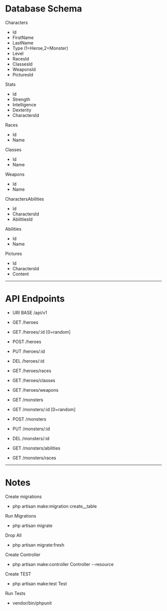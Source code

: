# Database Schema

 Characters
 - Id
 - FirstName
 - LastName
 - Type (1=Heroe,2=Monster)
 - Level
 - RacesId
 - ClassesId
 - WeaponsId
 - PicturesId

 Stats
 - Id
 - Strength
 - Intelligence
 - Dexterity
 - CharactersId

 Races
 - Id
 - Name

 Classes
 - Id
 - Name

 Weapons
 - Id
 - Name

CharactersAbilities
- Id
- CharactersId
- AbilitiesId

Abilities
- Id
- Name

Pictures
- Id
- CharactersId
- Content


-----------------------

# API Endpoints 

- URI BASE /api/v1

- GET /heroes
- GET /heroes/:id [0=random]
- POST /heroes 
- PUT /heroes/:id
- DEL /heroes/:id
- GET /heroes/races
- GET /heroes/classes
- GET /heroes/weapons


- GET /monsters
- GET /monsters/:id [0=random]
- POST /monsters 
- PUT /monsters/:id
- DEL /monsters/:id
- GET /monsters/abilities
- GET /monsters/races

----------------------
# Notes

Create migrations
- php artisan make:migration create_<name>_table

Run Migrations
- php artisan migrate

Drop All
- php artisan migrate:fresh

Create Controller
- php artisan make:controller <name>Controller --resource

Create TEST
- php artisan make:test <name>Test

Run Tests
- vendor/bin/phpunit

